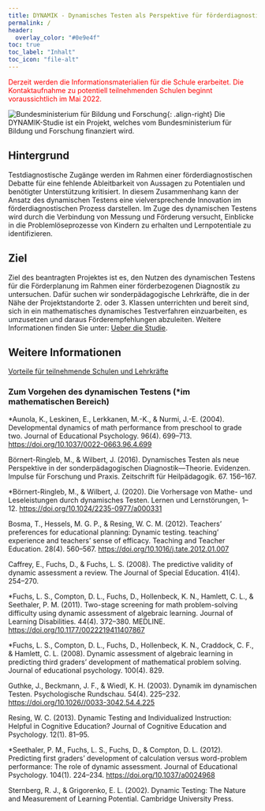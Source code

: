 ```yaml
---
title: DYNAMIK - Dynamisches Testen als Perspektive für förderdiagnostische Entscheidungen in der Schule
permalink: /
header:
  overlay_color: "#0e9e4f"
toc: true
toc_label: "Inhalt"
toc_icon: "file-alt"
---
```

<aside class="notice--primary">
<font color="red"> Derzeit werden die Informationsmaterialien für die Schule erarbeitet. Die Kontaktaufnahme zu potentiell teilnehmenden Schulen beginnt voraussichtlich im Mai 2022. </font>
</aside>

![Bundesministerium für Bildung und Forschung](/assets/images/logos/BmBF-Logo_kleiner_50.jpg){: .align-right}
Die DYNAMIK-Studie ist ein Projekt, welches vom Bundesministerium für Bildung und Forschung finanziert wird. 

## Hintergrund
Testdiagnostische Zugänge werden im Rahmen einer förderdiagnostischen Debatte für eine fehlende Ableitbarkeit von Aussagen zu Potentialen und benötigter Unterstützung kritisiert. In diesem Zusammenhang kann der Ansatz des dynamischen Testens eine vielversprechende Innovation im förderdiagnostischen Prozess darstellen. Im Zuge des dynamischen Testens wird durch die Verbindung von Messung und Förderung versucht, Einblicke in die Problemlöseprozesse von Kindern zu erhalten und Lernpotentiale zu identifizieren.

## Ziel
Ziel des beantragten Projektes ist es, den Nutzen des dynamischen Testens für die Förderplanung im Rahmen einer förderbezogenen Diagnostik zu
untersuchen. Dafür suchen wir sonderpädagogische Lehrkräfte, die in der Nähe der Projektstandorte 2. oder 3. Klassen unterrichten und bereit sind, sich in ein mathematisches dynamisches Testverfahren einzuarbeiten, es umzusetzen und daraus Förderempfehlungen abzuleiten.
Weitere Informationen finden Sie unter:  [Ueber die Studie](http://www.kompass-forschung.de/ueber-die-studie/).

## Weitere Informationen
[Vorteile für teilnehmende Schulen und Lehrkräfte](http://www.kompass-forschung.de/ueber-die-studie/vorteile/)

### Zum Vorgehen des dynamischen Testens (*im mathematischen Bereich)
*Aunola, K., Leskinen, E., Lerkkanen, M.-K., & Nurmi, J.-E. (2004). Developmental dynamics of math performance from preschool to grade two. Journal of Educational Psychology. 96(4). 699–713. https://doi.org/10.1037/0022-0663.96.4.699

Börnert-Ringleb, M., & Wilbert, J. (2016). Dynamisches Testen als neue Perspektive in der sonderpädagogischen Diagnostik—Theorie. Evidenzen. Impulse für Forschung und Praxis. Zeitschrift für Heilpädagogik. 67. 156–167.

*Börnert-Ringleb, M., & Wilbert, J. (2020). Die Vorhersage von Mathe- und Leseleistungen durch dynamisches Testen. Lernen und Lernstörungen, 1–12.
https://doi.org/10.1024/2235-0977/a000331

Bosma, T., Hessels, M. G. P., & Resing, W. C. M. (2012). Teachers’ preferences for educational planning: Dynamic testing. teaching’ experience and teachers’ sense of efficacy. Teaching and Teacher Education. 28(4). 560–567. https://doi.org/10.1016/j.tate.2012.01.007

Caffrey, E., Fuchs, D., & Fuchs, L. S. (2008). The predictive validity of dynamic assessment a review. The Journal of Special Education. 41(4). 254–270.

*Fuchs, L. S., Compton, D. L., Fuchs, D., Hollenbeck, K. N., Hamlett, C. L., & Seethaler, P. M. (2011). Two-stage screening for math problem-solving difficulty using dynamic assessment of algebraic learning. Journal of Learning Disabilities. 44(4). 372–380. MEDLINE. https://doi.org/10.1177/0022219411407867

*Fuchs, L. S., Compton, D. L., Fuchs, D., Hollenbeck, K. N., Craddock, C. F., & Hamlett, C. L. (2008). Dynamic assessment of algebraic learning in predicting third graders’ development of mathematical problem solving. Journal of educational psychology. 100(4). 829.

Guthke, J., Beckmann, J. F., & Wiedl, K. H. (2003). Dynamik im dynamischen Testen. Psychologische Rundschau. 54(4). 225–232. https://doi.org/10.1026//0033-3042.54.4.225

Resing, W. C. (2013). Dynamic Testing and Individualized Instruction: Helpful in Cognitive Education? Journal of Cognitive Education and Psychology. 12(1). 81–95.

*Seethaler, P. M., Fuchs, L. S., Fuchs, D., & Compton, D. L. (2012). Predicting first graders’ development of calculation versus word-problem performance: The role of dynamic assessment. Journal of Educational Psychology. 104(1). 224–234. https://doi.org/10.1037/a0024968

Sternberg, R. J., & Grigorenko, E. L. (2002). Dynamic Testing: The Nature and Measurement of Learning Potential. Cambridge University Press.
